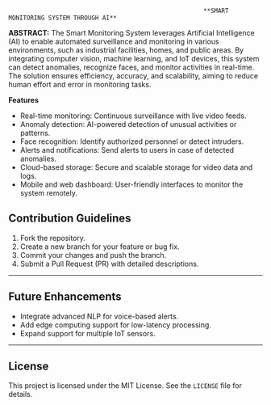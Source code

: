                                                           **SMART MONITORING SYSTEM THROUGH AI**
**ABSTRACT:**
The Smart Monitoring System leverages Artificial Intelligence (AI) to enable automated surveillance and monitoring in various environments, such as industrial facilities, homes, and public areas. By integrating computer vision, machine learning, and IoT devices, this system can detect anomalies, recognize faces, and monitor activities in real-time. The solution ensures efficiency, accuracy, and scalability, aiming to reduce human effort and error in monitoring tasks.


**Features**
- Real-time monitoring: Continuous surveillance with live video feeds.
- Anomaly detection: AI-powered detection of unusual activities or patterns.
- Face recognition: Identify authorized personnel or detect intruders.
- Alerts and notifications: Send alerts to users in case of detected anomalies.
- Cloud-based storage: Secure and scalable storage for video data and logs.
- Mobile and web dashboard: User-friendly interfaces to monitor the system remotely.


## Contribution Guidelines
1. Fork the repository.
2. Create a new branch for your feature or bug fix.
3. Commit your changes and push the branch.
4. Submit a Pull Request (PR) with detailed descriptions.

---

## Future Enhancements
- Integrate advanced NLP for voice-based alerts.
- Add edge computing support for low-latency processing.
- Expand support for multiple IoT sensors.

---

## License
This project is licensed under the MIT License. See the `LICENSE` file for details.

  




